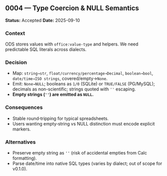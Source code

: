 ## 0004 — Type Coercion & NULL Semantics

**Status:** Accepted
**Date:** 2025-09-10

### Context

ODS stores values with `office:value-type` and helpers. We need predictable SQL literals across dialects.

### Decision

* Map: `string→str`, `float/currency/percentage→Decimal`, `boolean→bool`, `date/time→ISO strings`, covered/empty→`None`.
* Emit: `None→NULL`; booleans as `1/0` (SQLite) or `TRUE/FALSE` (PG/MySQL); decimals as non-scientific; strings quoted with `''` escaping.
* **Empty strings (`''`) are emitted as `NULL`.**

### Consequences

* Stable round‑tripping for typical spreadsheets.
* Users wanting empty‑string vs NULL distinction must encode explicit markers.

### Alternatives

* Preserve empty string as `''` (risk of accidental empties from Calc formatting).
* Parse date/time into native SQL types (varies by dialect; out of scope for v0.1.0).
